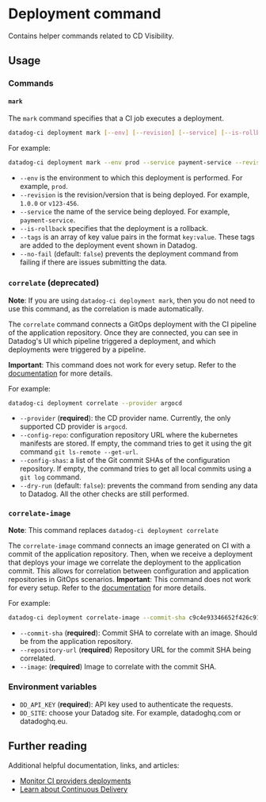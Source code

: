 # Deployment command

Contains helper commands related to CD Visibility.

## Usage

### Commands

#### `mark`

The `mark` command specifies that a CI job executes a deployment.

```bash
datadog-ci deployment mark [--env] [--revision] [--service] [--is-rollback] [--tags] [--no-fail]
```

For example:

```bash
datadog-ci deployment mark --env prod --service payment-service --revision v1.1.0 --tags team:backend --no-fail
```

- `--env` is the environment to which this deployment is performed. For example, `prod`.
- `--revision` is the revision/version that is being deployed. For example, `1.0.0` or `v123-456`.
- `--service` the name of the service being deployed. For example, `payment-service`.
- `--is-rollback` specifies that the deployment is a rollback.
- `--tags` is an array of key value pairs in the format `key:value`. These tags are added to the deployment event shown in Datadog.
- `--no-fail` (default: `false`) prevents the deployment command from failing if there are issues submitting the data.

### `correlate` (deprecated)
**Note**: If you are using `datadog-ci deployment mark`, then you do not need to use this command, as the correlation is made automatically.

The `correlate` command connects a GitOps deployment with the CI pipeline of the application repository. Once they are connected, you can see in Datadog's UI which pipeline
triggered a deployment, and which deployments were triggered by a pipeline.

**Important**: This command does not work for every setup. Refer to the [documentation][3] for more details.

For example:
```bash
datadog-ci deployment correlate --provider argocd
```

- `--provider` (**required**): the CD provider name. Currently, the only supported CD provider is `argocd`.
- `--config-repo`: configuration repository URL where the kubernetes manifests are stored. If empty, the command tries to get it using the git command `git ls-remote --get-url`.
- `--config-shas`: a list of the Git commit SHAs of the configuration repository. If empty, the command tries to get all local commits using a `git log` command.
- `--dry-run` (default: `false`): prevents the command from sending any data to Datadog. All the other checks are still performed.


### `correlate-image`
**Note**: This command replaces `datadog-ci deployment correlate`

The `correlate-image` command connects an image generated on CI with a commit of the application repository. Then, when we receive a deployment that deploys your image
we correlate the deployment to the application commit. This allows for correlation between configuration and application repositories in GitOps scenarios.
**Important**: This command does not work for every setup. Refer to the [documentation][3] for more details.

For example:
```bash
datadog-ci deployment correlate-image --commit-sha c9c4e93346652f426c91a2c41364679698bc492f --repository-url https://github.com/DataDog/datadog-ci --image datadog-ci:sha@038d890a9c01bc90a634fafedbd1c2fcd05cd95f
```

- `--commit-sha` (**required**): Commit SHA to correlate with an image. Should be from the application repository.
- `--repository-url` (**required**) Repository URL for the commit SHA being correlated.
- `--image`: (**required**) Image to correlate with the commit SHA.


### Environment variables

- `DD_API_KEY` (**required**): API key used to authenticate the requests.
- `DD_SITE`: choose your Datadog site. For example, datadoghq.com or datadoghq.eu.

## Further reading

Additional helpful documentation, links, and articles:

- [Monitor CI providers deployments][1]
- [Learn about Continuous Delivery][2]

[1]: https://docs.datadoghq.com/continuous_delivery/deployments/ciproviders
[2]: https://docs.datadoghq.com/continuous_delivery/
[3]: https://docs.datadoghq.com/continuous_delivery/deployments/argocd#correlate-deployments-with-ci-pipelines
